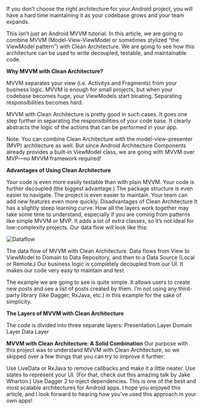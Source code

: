 If you don’t choose the right architecture for your Android project, you will have a hard time maintaining it as your codebase grows and your team expands.

This isn’t just an Android MVVM tutorial. In this article, we are going to combine MVVM (Model-View-ViewModel or sometimes stylized “the ViewModel pattern”) with Clean Architecture. We are going to see how this architecture can be used to write decoupled, testable, and maintainable code.

<b>Why MVVM with Clean Architecture?</b>

MVVM separates your view (i.e. Activitys and Fragments) from your business logic. MVVM is enough for small projects, but when your codebase becomes huge, your ViewModels start bloating. Separating responsibilities becomes hard.

MVVM with Clean Architecture is pretty good in such cases. It goes one step further in separating the responsibilities of your code base. It clearly abstracts the logic of the actions that can be performed in your app.

Note: You can combine Clean Architecture with the model-view-presenter (MVP) architecture as well. But since Android Architecture Components already provides a built-in ViewModel class, we are going with MVVM over MVP—no MVVM framework required!

<b>Advantages of Using Clean Architecture</b>

Your code is even more easily testable than with plain MVVM.
Your code is further decoupled (the biggest advantage.)
The package structure is even easier to navigate.
The project is even easier to maintain.
Your team can add new features even more quickly.
Disadvantages of Clean Architecture
It has a slightly steep learning curve. How all the layers work together may take some time to understand, especially if you are coming from patterns like simple MVVM or MVP.
It adds a lot of extra classes, so it’s not ideal for low-complexity projects.
Our data flow will look like this:

![Dataflow](https://uploads.toptal.io/blog/image/127608/toptal-blog-image-1543413671794-80993a19fea97477524763c908b50a7a.png)

The data flow of MVVM with Clean Architecture. Data flows from View to ViewModel to Domain to Data Repository, and then to a Data Source (Local or Remote.)
Our business logic is completely decoupled from our UI. It makes our code very easy to maintain and test.

The example we are going to see is quite simple. It allows users to create new posts and see a list of posts created by them. I’m not using any third-party library (like Dagger, RxJava, etc.) in this example for the sake of simplicity.

<b>The Layers of MVVM with Clean Architecture</b>

The code is divided into three separate layers:
Presentation Layer
Domain Layer
Data Layer

<b>MVVM with Clean Architecture: A Solid Combination</b>
Our purpose with this project was to understand MVVM with Clean Architecture, so we skipped over a few things that you can try to improve it further:

Use LiveData or RxJava to remove callbacks and make it a little neater.
Use states to represent your UI. (For that, check out this amazing talk by Jake Wharton.)
Use Dagger 2 to inject dependencies.
This is one of the best and most scalable architectures for Android apps. I hope you enjoyed this article, and I look forward to hearing how you’ve used this approach in your own apps!